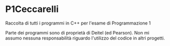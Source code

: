 # P1Ceccarelli
Raccolta di tutti i programmi in C++ per l'esame di Programmazione 1

Parte dei programmi sono di proprietà di Deitel (ed Pearson).
Non mi assumo nessuna responsabilità riguardo l'utilizzo del codice in altri progetti.
